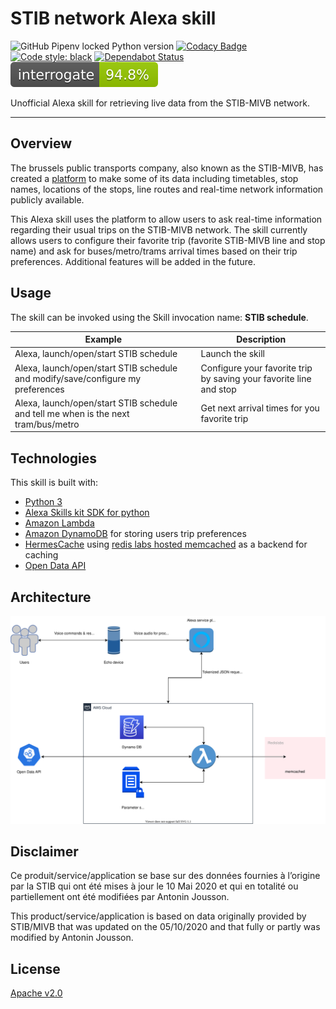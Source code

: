 # STIB network Alexa skill

![GitHub Pipenv locked Python version](https://img.shields.io/github/pipenv/locked/python-version/antoninj/playground)
[![Codacy Badge](https://api.codacy.com/project/badge/Grade/8b2c623842084af0bcda491ef5e36cc1)](https://app.codacy.com/manual/Antoninj/stib-alexa-skill?utm_source=github.com&utm_medium=referral&utm_content=Antoninj/stib-alexa-skill&utm_campaign=Badge_Grade_Dashboard)
[![Code style: black](https://img.shields.io/badge/code%20style-black-000000.svg)](https://github.com/psf/black)
[![Dependabot Status](https://api.dependabot.com/badges/status?host=github&repo=Antoninj/stib-alexa-skill&identifier=257949017)](https://dependabot.com)
![Interrogate Status](assets/images/interrogate_badge.svg)

Unofficial Alexa skill for retrieving live data from the STIB-MIVB network.

------------------------------------------------------------------------
## Overview

The brussels public transports company, also known as the STIB-MIVB, has created a 
[platform](https://opendata.stib-mivb.be/store/) to make some of its data including timetables, stop names, locations 
of the stops, line routes and real-time network information publicly available.

This Alexa skill uses the platform to allow users to ask real-time information regarding their usual trips on the
 STIB-MIVB network. The skill currently allows users to configure their favorite trip (favorite STIB-MIVB line and stop name) 
 and ask for buses/metro/trams arrival times based on their trip preferences. Additional features will be added in the future. 

## Usage

The skill can be invoked using the Skill invocation name: **STIB schedule**.


| Example                                       | Description                      |
|------------------------------------------ |--------------------------------------|
| Alexa, launch/open/start STIB schedule     | Launch the skill                   |
| Alexa, launch/open/start STIB schedule  and modify/save/configure my preferences |  Configure your favorite trip by saving your favorite line and stop | 
| Alexa, launch/open/start STIB schedule and tell me when is the next tram/bus/metro | Get next arrival times for you favorite trip  |

## Technologies

This skill is built with:
- [Python 3](https://www.python.org)
- [Alexa Skills kit SDK for python](https://github.com/alexa/alexa-skills-kit-sdk-for-python)
- [Amazon Lambda](https://aws.amazon.com/lambda/) 
- [Amazon DynamoDB](https://aws.amazon.com/dynamodb/) for storing users trip preferences
- [HermesCache](https://pypi.org/project/HermesCache/) using [redis labs hosted memcached](https://redislabs.com/solutions/use-cases/caching/) as a backend for caching
- [Open Data API](https://opendata.stib-mivb.be/store/)

## Architecture

![architecture diagram](assets/images/alexa-skill-architecture.svg)

## Disclaimer
Ce produit/service/application se base sur des données fournies à l’origine par la STIB qui ont été mises à jour le 10 Mai 2020 et qui en totalité ou partiellement ont été modifiées par Antonin Jousson. 

This product/service/application is based on data originally provided by STIB/MIVB that was updated on the 05/10/2020 and that fully or partly was modified by Antonin Jousson.

## License
[Apache v2.0](http://www.apache.org/licenses/LICENSE-2.0)